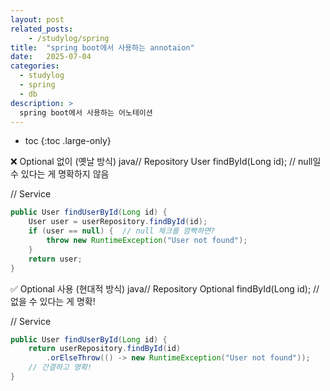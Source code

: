 ```yaml
---
layout: post
related_posts:
    - /studylog/spring
title:  "spring boot에서 사용하는 annotaion"
date:   2025-07-04
categories:
  - studylog
  - spring
  - db
description: >
  spring boot에서 사용하는 어노테이션
---
```

* toc
{:toc .large-only}

❌ Optional 없이 (옛날 방식)
java// Repository
User findById(Long id);  // null일 수 있다는 게 명확하지 않음

// Service
```java
public User findUserById(Long id) {
    User user = userRepository.findById(id);
    if (user == null) {  // null 체크를 깜빡하면?
        throw new RuntimeException("User not found");
    }
    return user;
}
``` 
✅ Optional 사용 (현대적 방식)
java// Repository
Optional<User> findById(Long id);  // 없을 수 있다는 게 명확!

// Service
```java
public User findUserById(Long id) {
    return userRepository.findById(id)
        .orElseThrow(() -> new RuntimeException("User not found"));
    // 간결하고 명확!
}
```